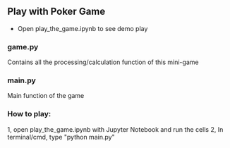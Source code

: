 ## Play with Poker Game
- Open play_the_game.ipynb to see demo play

### game.py
Contains all the processing/calculation function of this mini-game

### main.py
Main function of the game

### How to play:
1, open play_the_game.ipynb with Jupyter Notebook and run the cells
2, In terminal/cmd, type "python main.py"
